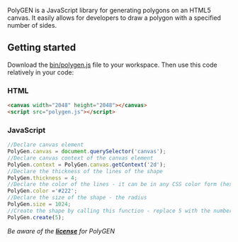PolyGEN is a JavaScript library for generating polygons on an HTML5 canvas.
It easily allows for developers to draw a polygon with a specified number of sides.

## Getting started
Download the [bin/polygen.js](https://git.io/vp4HZ) file to your workspace.
Then use this code relatively in your code:

### HTML
```html
<canvas width="2048" height="2048"></canvas>
<script src="polygen.js"></script>
```

### JavaScript
```javascript
//Declare canvas element
PolyGen.canvas = document.querySelector('canvas');
//Declare canvas context of the canvas element
PolyGen.context = PolyGen.canvas.getContext('2d');
//Declare the thickness of the lines of the shape
PolyGen.thickness = 4;
//Declare the color of the lines - it can be in any CSS color form (hex, rgb, rgba, name, etc)
PolyGen.color ='#222';
//Declare the size of the shape - the radius
PolyGen.size = 1024;
//Create the shape by calling this function - replace 5 with the number of sides
PolyGen.create(5);
```

*Be aware of the **[license](LICENSE)** for PolyGEN*

